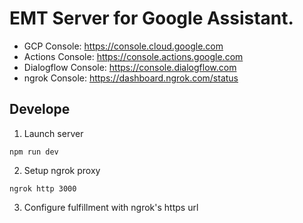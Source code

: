 # EMT Server for Google Assistant.

* GCP Console: https://console.cloud.google.com
* Actions Console: https://console.actions.google.com
* Dialogflow Console: https://console.dialogflow.com
* ngrok Console: https://dashboard.ngrok.com/status

## Develope

1. Launch server

```
npm run dev
```

2. Setup ngrok proxy

```
ngrok http 3000
```

3. Configure fulfillment with ngrok's https url